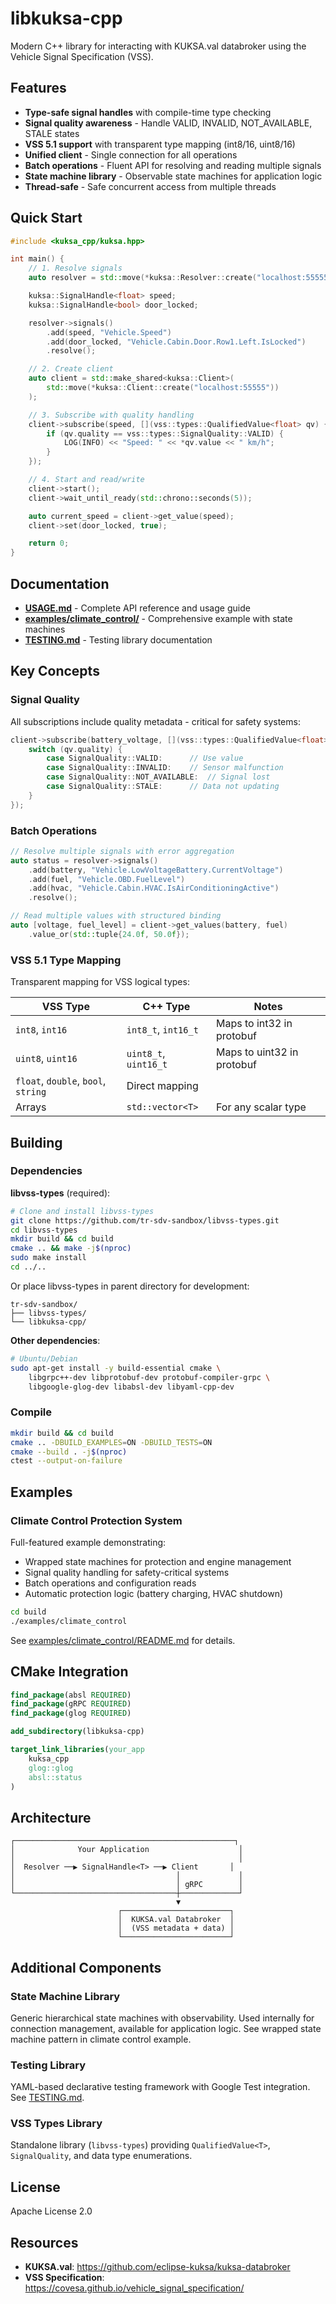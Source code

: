 # libkuksa-cpp

Modern C++ library for interacting with KUKSA.val databroker using the Vehicle Signal Specification (VSS).

## Features

- **Type-safe signal handles** with compile-time type checking
- **Signal quality awareness** - Handle VALID, INVALID, NOT_AVAILABLE, STALE states
- **VSS 5.1 support** with transparent type mapping (int8/16, uint8/16)
- **Unified client** - Single connection for all operations
- **Batch operations** - Fluent API for resolving and reading multiple signals
- **State machine library** - Observable state machines for application logic
- **Thread-safe** - Safe concurrent access from multiple threads

## Quick Start

```cpp
#include <kuksa_cpp/kuksa.hpp>

int main() {
    // 1. Resolve signals
    auto resolver = std::move(*kuksa::Resolver::create("localhost:55555"));

    kuksa::SignalHandle<float> speed;
    kuksa::SignalHandle<bool> door_locked;

    resolver->signals()
        .add(speed, "Vehicle.Speed")
        .add(door_locked, "Vehicle.Cabin.Door.Row1.Left.IsLocked")
        .resolve();

    // 2. Create client
    auto client = std::make_shared<kuksa::Client>(
        std::move(*kuksa::Client::create("localhost:55555"))
    );

    // 3. Subscribe with quality handling
    client->subscribe(speed, [](vss::types::QualifiedValue<float> qv) {
        if (qv.quality == vss::types::SignalQuality::VALID) {
            LOG(INFO) << "Speed: " << *qv.value << " km/h";
        }
    });

    // 4. Start and read/write
    client->start();
    client->wait_until_ready(std::chrono::seconds(5));

    auto current_speed = client->get_value(speed);
    client->set(door_locked, true);

    return 0;
}
```

## Documentation

- **[USAGE.md](USAGE.md)** - Complete API reference and usage guide
- **[examples/climate_control/](examples/climate_control/)** - Comprehensive example with state machines
- **[TESTING.md](TESTING.md)** - Testing library documentation

## Key Concepts

### Signal Quality

All subscriptions include quality metadata - critical for safety systems:

```cpp
client->subscribe(battery_voltage, [](vss::types::QualifiedValue<float> qv) {
    switch (qv.quality) {
        case SignalQuality::VALID:      // Use value
        case SignalQuality::INVALID:    // Sensor malfunction
        case SignalQuality::NOT_AVAILABLE:  // Signal lost
        case SignalQuality::STALE:      // Data not updating
    }
});
```

### Batch Operations

```cpp
// Resolve multiple signals with error aggregation
auto status = resolver->signals()
    .add(battery, "Vehicle.LowVoltageBattery.CurrentVoltage")
    .add(fuel, "Vehicle.OBD.FuelLevel")
    .add(hvac, "Vehicle.Cabin.HVAC.IsAirConditioningActive")
    .resolve();

// Read multiple values with structured binding
auto [voltage, fuel_level] = client->get_values(battery, fuel)
    .value_or(std::tuple{24.0f, 50.0f});
```

### VSS 5.1 Type Mapping

Transparent mapping for VSS logical types:

| VSS Type | C++ Type | Notes |
|----------|----------|-------|
| `int8`, `int16` | `int8_t`, `int16_t` | Maps to int32 in protobuf |
| `uint8`, `uint16` | `uint8_t`, `uint16_t` | Maps to uint32 in protobuf |
| `float`, `double`, `bool`, `string` | Direct mapping | |
| Arrays | `std::vector<T>` | For any scalar type |

## Building

### Dependencies

**libvss-types** (required):
```bash
# Clone and install libvss-types
git clone https://github.com/tr-sdv-sandbox/libvss-types.git
cd libvss-types
mkdir build && cd build
cmake .. && make -j$(nproc)
sudo make install
cd ../..
```

Or place libvss-types in parent directory for development:
```
tr-sdv-sandbox/
├── libvss-types/
└── libkuksa-cpp/
```

**Other dependencies**:
```bash
# Ubuntu/Debian
sudo apt-get install -y build-essential cmake \
    libgrpc++-dev libprotobuf-dev protobuf-compiler-grpc \
    libgoogle-glog-dev libabsl-dev libyaml-cpp-dev
```

### Compile

```bash
mkdir build && cd build
cmake .. -DBUILD_EXAMPLES=ON -DBUILD_TESTS=ON
cmake --build . -j$(nproc)
ctest --output-on-failure
```

## Examples

### Climate Control Protection System

Full-featured example demonstrating:
- Wrapped state machines for protection and engine management
- Signal quality handling for safety-critical systems
- Batch operations and configuration reads
- Automatic protection logic (battery charging, HVAC shutdown)

```bash
cd build
./examples/climate_control
```

See [examples/climate_control/README.md](examples/climate_control/README.md) for details.

## CMake Integration

```cmake
find_package(absl REQUIRED)
find_package(gRPC REQUIRED)
find_package(glog REQUIRED)

add_subdirectory(libkuksa-cpp)

target_link_libraries(your_app
    kuksa_cpp
    glog::glog
    absl::status
)
```

## Architecture

```
┌─────────────────────────────────────────────────┐
│              Your Application                    │
│                                                  │
│  Resolver ──▶ SignalHandle<T> ──▶ Client       │
│                                    │             │
│                                    │ gRPC        │
└────────────────────────────────────┼─────────────┘
                                     ▼
                        ┌────────────────────────┐
                        │  KUKSA.val Databroker  │
                        │  (VSS metadata + data) │
                        └────────────────────────┘
```

## Additional Components

### State Machine Library
Generic hierarchical state machines with observability. Used internally for connection management, available for application logic. See wrapped state machine pattern in climate control example.

### Testing Library
YAML-based declarative testing framework with Google Test integration. See [TESTING.md](TESTING.md).

### VSS Types Library
Standalone library (`libvss-types`) providing `QualifiedValue<T>`, `SignalQuality`, and data type enumerations.

## License

Apache License 2.0

## Resources

- **KUKSA.val**: https://github.com/eclipse-kuksa/kuksa-databroker
- **VSS Specification**: https://covesa.github.io/vehicle_signal_specification/
